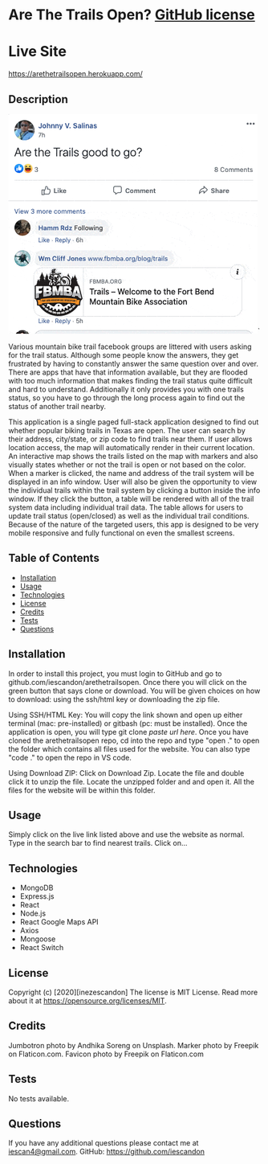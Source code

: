 # Are The Trails Open? [GitHub license](https://img.shields.io/badge/license-MIT%20License-blue.svg)

# Live Site

https://arethetrailsopen.herokuapp.com/

## Description

![Alt Text](./client/src/assets/trails.gif)`

Various mountain bike trail facebook groups are littered with users asking for the trail status. Although some people know the answers, they get frustrated by having to constantly answer the same question over and over. There are apps that have that information available, but they are flooded with too much information that makes finding the trail status quite difficult and hard to understand. Additionally it only provides you with one trails status, so you have to go through the long process again to find out the status of another trail nearby.

This application is a single paged full-stack application designed to find out whether popular biking trails in Texas are open. The user can search by their address, city/state, or zip code to find trails near them. If user allows location access, the map will automatically render in their current location. An interactive map shows the trails listed on the map with markers and also visually states whether or not the trail is open or not based on the color. When a marker is clicked, the name and address of the trail system will be displayed in an info window. User will also be given the opportunity to view the individual trails within the trail system by clicking a button inside the info window. If they click the button, a table will be rendered with all of the trail system data including individual trail data. The table allows for users to update trail status (open/closed) as well as the individual trail conditions. Because of the nature of the targeted users, this app is designed to be very mobile responsive and fully functional on even the smallest screens.

## Table of Contents

- [Installation](#installation)
- [Usage](#usage)
- [Technologies](#technologies)
- [License](#license)
- [Credits](#credits)
- [Tests](#tests)
- [Questions](#questions)

## Installation

In order to install this project, you must login to GitHub and go to github.com/iescandon/arethetrailsopen. Once there you will click on the green button that says clone or download. You will be given choices on how to download: using the ssh/html key or downloading the zip file.

Using SSH/HTML Key: You will copy the link shown and open up either terminal (mac: pre-installed) or gitbash (pc: must be installed). Once the application is open, you will type git clone _paste url here_. Once you have cloned the arethetrailsopen repo, cd into the repo and type "open ." to open the folder which contains all files used for the website. You can also type "code ." to open the repo in VS code.

Using Download ZIP: Click on Download Zip. Locate the file and double click it to unzip the file. Locate the unzipped folder and and open it. All the files for the website will be within this folder.

## Usage

Simply click on the live link listed above and use the website as normal. Type in the search bar to find nearest trails. Click on...

## Technologies

- MongoDB
- Express.js
- React
- Node.js
- React Google Maps API
- Axios
- Mongoose
- React Switch

## License

Copyright (c) [2020][inezescandon]
The license is MIT License.
Read more about it at https://opensource.org/licenses/MIT.

## Credits

<!-- Worked with my tutor Ivan Popov, my TA Peter Winston, and my professor Tish Mcneel . -->

Jumbotron photo by Andhika Soreng on Unsplash.
Marker photo by Freepik on Flaticon.com.
Favicon photo by Freepik on Flaticon.com

## Tests

No tests available.

## Questions

If you have any additional questions please contact me at iescan4@gmail.com.
GitHub: https://github.com/iescandon

<!-- This project was bootstrapped with [Create React App](https://github.com/facebook/create-react-app).

## Available Scripts

In the project directory, you can run:

### `yarn start`

Runs the app in the development mode.<br />
Open [http://localhost:3000](http://localhost:3000) to view it in the browser.

The page will reload if you make edits.<br />
You will also see any lint errors in the console.

### `yarn test`

Launches the test runner in the interactive watch mode.<br />
See the section about [running tests](https://facebook.github.io/create-react-app/docs/running-tests) for more information.

### `yarn build`

Builds the app for production to the `build` folder.<br />
It correctly bundles React in production mode and optimizes the build for the best performance.

The build is minified and the filenames include the hashes.<br />
Your app is ready to be deployed!

See the section about [deployment](https://facebook.github.io/create-react-app/docs/deployment) for more information.

### `yarn eject`

**Note: this is a one-way operation. Once you `eject`, you can’t go back!**

If you aren’t satisfied with the build tool and configuration choices, you can `eject` at any time. This command will remove the single build dependency from your project.

Instead, it will copy all the configuration files and the transitive dependencies (webpack, Babel, ESLint, etc) right into your project so you have full control over them. All of the commands except `eject` will still work, but they will point to the copied scripts so you can tweak them. At this point you’re on your own.

You don’t have to ever use `eject`. The curated feature set is suitable for small and middle deployments, and you shouldn’t feel obligated to use this feature. However we understand that this tool wouldn’t be useful if you couldn’t customize it when you are ready for it.

## Learn More

You can learn more in the [Create React App documentation](https://facebook.github.io/create-react-app/docs/getting-started).

To learn React, check out the [React documentation](https://reactjs.org/).

### Code Splitting

This section has moved here: https://facebook.github.io/create-react-app/docs/code-splitting

### Analyzing the Bundle Size

This section has moved here: https://facebook.github.io/create-react-app/docs/analyzing-the-bundle-size

### Making a Progressive Web App

This section has moved here: https://facebook.github.io/create-react-app/docs/making-a-progressive-web-app

### Advanced Configuration

This section has moved here: https://facebook.github.io/create-react-app/docs/advanced-configuration

### Deployment

This section has moved here: https://facebook.github.io/create-react-app/docs/deployment

### `yarn build` fails to minify

This section has moved here: https://facebook.github.io/create-react-app/docs/troubleshooting#npm-run-build-fails-to-minify -->
